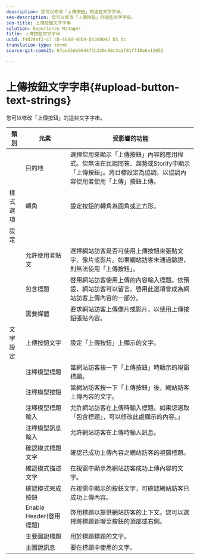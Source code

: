 ```yaml
---
description: 您可以修改「上傳按鈕」的這些文字字串。
seo-description: 您可以修改「上傳按鈕」的這些文字字串。
seo-title: 上傳按鈕文字字串
solution: Experience Manager
title: 上傳按鈕文字字串
uuid: f4d24af3-c7 cb-468d-96b9-b5360047 b5 dc
translation-type: tm+mt
source-git-commit: 67aeb3de964473b326c88c3a3f81ff48a6a12652

---
```



# 上傳按鈕文字字串{#upload-button-text-strings}

您可以修改「上傳按鈕」的這些文字字串。



| 類別 | 元素 | 受影響的功能 |
|---|---|---|
|  | 目的地 | 選擇您用來顯示「上傳按鈕」內容的應用程式。您無法在民調問答、趨勢或Storify中顯示「上傳按鈕」。將目標設定為協調，以協調內容使用者使用「上傳」按鈕上傳。 |
| 樣式選項 | 轉角 | 設定按鈕的轉角為圓角或正方形。 |
| 設定 |  |  |
|  | 允許使用者貼文 | 選擇網站訪客是否可使用上傳按鈕來張貼文字、像片或影片。如果網站訪客未通過驗證，則無法使用「上傳按鈕」。 |
|  | 包含標題 | 啓用網站訪客使用上傳的內容輸入標題。依預設，網站訪客可以留言。啓用此選項會成為網站訪客上傳內容的一部分。 |
|  | 需要媒體 | 要求網站訪客上傳像片或影片，以使用上傳按鈕張貼內容。 |
| 文字設定 | 上傳按鈕文字 | 設定「上傳按鈕」上顯示的文字。 |
|  | 注釋模型標題 | 當網站訪客按一下「上傳按鈕」時顯示的視窗標題。 |
|  | 注釋模型按鈕 | 當網站訪客按一下「上傳按鈕」後，網站訪客上傳內容的文字。 |
|  | 注釋模型標題輸入 | 允許網站訪客在上傳時輸入標題。如果您選取「包含標題」，可以修改此處顯示的內容。」 |
|  | 注釋模型訊息輸入 | 允許網站訪客在上傳時輸入訊息。 |
|  | 確認模式標題文字 | 確認已成功上傳內容之網站訪客的視窗標題。 |
|  | 確認模式描述文字 | 在視窗中顯示為網站訪客成功上傳內容的文字。 |
|  | 確認模式完成按鈕 | 在視窗中顯示的按鈕文字，可確認網站訪客已成功上傳內容。 |
|  | Enable Header(啓用標題) | 啓用標題以提供網站訪客的上下文。您可以選擇將標題新增至按鈕的頂部或右側。 |
|  | 主要圖說標題 | 用於標題標題的文字。 |
|  | 主圖說訊息 | 要在標題中使用的文字。 |

